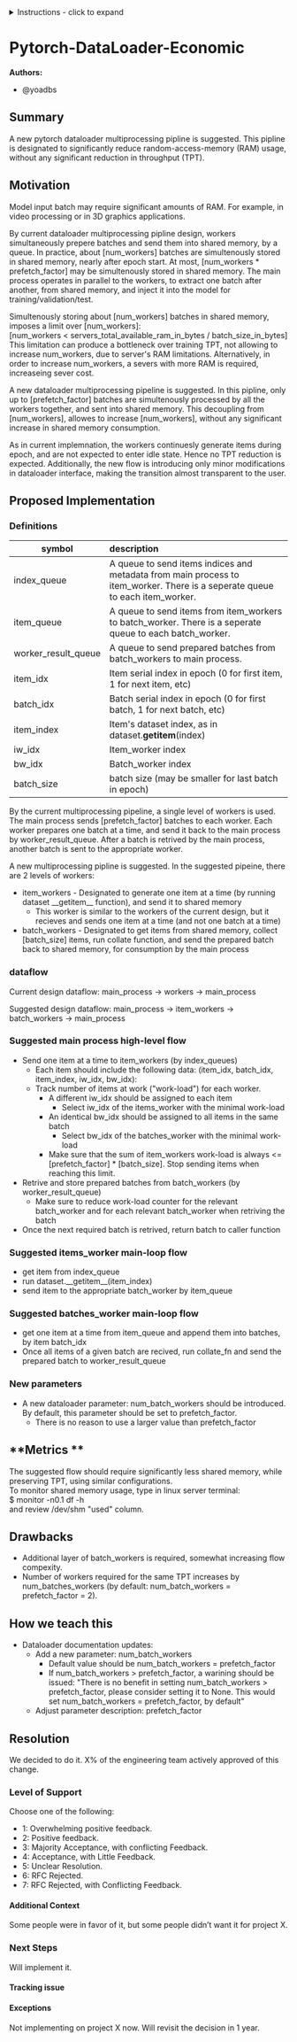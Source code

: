 

<details>
<summary>Instructions - click to expand</summary>

- Fork the rfcs repo: https://github.com/pytorch/rfcs
- Copy `RFC-0000-template.md` to `RFC-00xx-my-feature.md`, or write your own open-ended proposal. Put care into the details.
- Submit a pull request titled `RFC-00xx-my-feature`. 
    - Assign the `draft` label while composing the RFC. You may find it easier to use a WYSIWYG editor (like Google Docs) when working with a few close collaborators; feel free to use whatever platform you like. Ideally this document is publicly visible and is linked to from the PR.
    - When opening the RFC for general discussion, copy your document into the `RFC-00xx-my-feature.md` file on the PR and assign the `commenting` label.
- Build consensus for your proposal, integrate feedback and revise it as needed, and summarize the outcome of the discussion via a [resolution template](https://github.com/pytorch/rfcs/blob/master/RFC-0000-template.md#resolution).
    - If the RFC is idle here (no activity for 2 weeks), assign the label `stalled` to the PR.
- Once the discussion has settled, assign a new label based on the level of support:
    - `accepted` if a decision has been made in the RFC
    - `draft` if the author needs to rework the RFC’s proposal
    - `shelved` if there are no plans to move ahead with the current RFC’s proposal. We want neither to think about evaluating the proposal
nor about implementing the described feature until some time in the future.
- A state of `accepted` means that the core team has agreed in principle to the proposal, and it is ready for implementation. 
- The author (or any interested developer) should next open a tracking issue on Github corresponding to the RFC.
    - This tracking issue should contain the implementation next steps. Link to this tracking issue on the RFC (in the Resolution > Next Steps section)
- Once all relevant PRs are merged, the RFC’s status label can be finally updated to `closed`.

</details>





# Pytorch-DataLoader-Economic

**Authors:**
* @yoadbs

## **Summary**
A new pytorch dataloader multiprocessing pipline is suggested. This pipline is designated to significantly reduce random-access-memory (RAM) usage, without any significant reduction in throughput (TPT).

## **Motivation**
Model input batch may require significant amounts of RAM. For example, in video processing or in 3D graphics applications. 

By current dataloader multiprocessing pipline design, workers simultaneously prepere batches and send them into shared memory, by a queue.
In practice, about [num_workers] batches are simultenously stored in shared memory, nearly after epoch start. 
At most, [num_workers * prefetch_factor] may be simultenously stored in shared memory.
The main process operates in parallel to the workers, to extract one batch after another, from shared memory, and inject it into the model for training/validation/test. 

Simultenously storing about [num_workers] batches in shared memory, imposes a limit over [num_workers]:\
[num_workers < servers_total_available_ram_in_bytes / batch_size_in_bytes]\
This limitation can produce a bottleneck over training TPT, not allowing to increase num_workers, due to server's RAM limitations.
Alternatively, in order to increase num_workers, a severs with more RAM is required, increaseing sever cost.

A new dataloader multiprocessing pipeline is suggested.
In this pipline, only up to [prefetch_factor] batches are simultenously processed by all the workers together, and sent into shared memory.
This decoupling from [num_workers], allowes to increase [num_workers], without any significant increase in shared memory consumption. 

As in current implemnation, the workers continuesly generate items during epoch, and are not expected to enter idle state. Hence no TPT reduction is expected.
Additionally, the new flow is introducing only minor modifications in dataloader interface, making the transition almost transparent to the user.




## **Proposed Implementation**
### **Definitions**

| symbol              | description                                                                                                                 |
|---------------------|:----------------------------------------------------------------------------------------------------------------------------|
| index_queue         | A queue to send items indices and metadata from main process to item_worker. There is a seperate queue to each item_worker. |
| item_queue          | A queue to send items from item_workers to batch_worker. There is a seperate queue to each batch_worker.                    |
| worker_result_queue | A queue to send prepared batches from batch_workers to main process.                                                        |
| item_idx            | Item serial index in epoch (0 for first item, 1 for next item, etc)                                                         |
| batch_idx           | Batch serial index in epoch (0 for first batch, 1 for next batch, etc)                                                |
| item_index          | Item's dataset index, as in dataset.__getitem__(index)                                                                      |
| iw_idx              | Item_worker index                                                                                                           
| bw_idx              | Batch_worker index                                                                                                          
| batch_size          | batch size (may be smaller for last batch in epoch)                                                                         |


By the current multiprocessing pipeline, a single level of workers is used. 
The main process sends [prefetch_factor] batches to each worker.
Each worker prepares one batch at a time, and send it back to the main process by worker_result_queue.
After a batch is retrived by the main process, another batch is sent to the appropriate worker.

A new multiprocessing pipline is suggested. In the suggested pipeine, there are 2 levels of workers: 
* item_workers - Designated to generate one item at a time (by running dataset \_\_getitem__ function), and send it to shared memory 
  * This worker is similar to the workers of the current design, but it recieves and sends one item at a time (and not one batch at a time) 
* batch_workers - Designated to get items from shared memory, collect [batch_size] items, run collate function, and send the prepared batch back to shared memory, for consumption by the main process


### **dataflow**
Current design dataflow: main_process -> workers -> main_process

Suggested design dataflow: main_process -> item_workers -> batch_workers -> main_process

### **Suggested main process high-level flow**
* Send one item at a time to item_workers (by index_queues)
  * Each item should include the following data: (item_idx, batch_idx, item_index, iw_idx, bw_idx):
  * Track number of items at work ("work-load") for each worker.  
    * A different iw_idx should be assigned to each item
      * Select iw_idx of the items_worker with the minimal work-load
    * An identical bw_idx should be assigned to all items in the same batch
      * Select bw_idx of the batches_worker with the minimal work-load
    * Make sure that the sum of item_workers work-load is always <= [prefetch_factor] * [batch_size]. Stop sending items when reaching this limit.
* Retrive and store prepared batches from batch_workers (by worker_result_queue)
  * Make sure to reduce work-load counter for the relevant batch_worker and for each relevant batch_worker when retriving the batch
* Once the next required batch is retrived, return batch to caller function 

### **Suggested items_worker main-loop flow**
* get item from index_queue
* run dataset.\_\_getitem__(item_index)
* send item to the appropriate batch_worker by item_queue

### **Suggested batches_worker main-loop flow**
* get one item at a time from item_queue and append them into batches, by item batch_idx
* Once all items of a given batch are recived, run collate_fn and send the prepared batch to worker_result_queue

### **New parameters**
* A new dataloader parameter: num_batch_workers should be introduced. By default, this parameter should be set to prefetch_factor. 
  * There is no reason to use a larger value than prefetch_factor

## **Metrics **
The suggested flow should require significantly less shared memory, while preserving TPT, using similar configurations. \
To monitor shared memory usage, type in linux server terminal: \
$ monitor -n0.1 df -h \
and review /dev/shm "used" column.

## **Drawbacks**
* Additional layer of batch_workers is required, somewhat increasing flow compexity.
* Number of workers required for the same TPT increases by num_batches_workers (by default: num_batch_workers = prefetch_factor = 2).
  

## **How we teach this**
* Dataloader documentation updates:
  * Add a new parameter: num_batch_workers
    * Default value should be num_batch_workers = prefetch_factor
    * If num_batch_workers > prefetch_factor, a warining should be issued: "There is no benefit in setting num_batch_workers > prefetch_factor, please consider setting it to None. This would set num_batch_workers = prefetch_factor, by default"
  * Adjust parameter description: prefetch_factor
  
## Resolution
We decided to do it. X% of the engineering team actively approved of this change.

### Level of Support
Choose one of the following:
* 1: Overwhelming positive feedback.
* 2: Positive feedback.
* 3: Majority Acceptance, with conflicting Feedback.
* 4: Acceptance, with Little Feedback.
* 5: Unclear Resolution.
* 6: RFC Rejected.
* 7: RFC Rejected, with Conflicting Feedback.


#### Additional Context
Some people were in favor of it, but some people didn’t want it for project X.


### Next Steps
Will implement it. 


#### Tracking issue
<github issue URL>


#### Exceptions
Not implementing on project X now. Will revisit the decision in 1 year.
